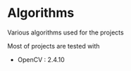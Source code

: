 # Algorithms
Various algorithms used for the projects

Most of projects are tested with
- OpenCV : 2.4.10
